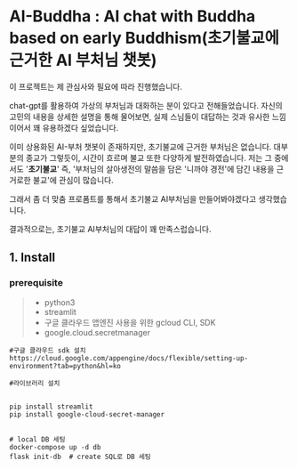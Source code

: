 # AI-Buddha : AI chat with Buddha based on early Buddhism(초기불교에 근거한 AI 부처님 챗봇)

이 프로젝트는 제 관심사와 필요에 따라 진행했습니다.

chat-gpt를 활용하여 가상의 부처님과 대화하는 분이 있다고 전해들었습니다. 자신의 고민의 내용을 상세한 설명을 통해 물어보면, 실제 스님들이 대답하는 것과 유사한 느낌이어서 꽤 유용하겠다 싶었습니다.

이미 상용화된 AI-부처 챗봇이 존재하지만, 초기불교에 근거한 부처님은 없습니다. 대부분의 종교가 그렇듯이, 시간이 흐르며 불교 또한 다양하게 발전하였습니다. 저는 그 중에서도 '**초기불교**' 즉, '부처님의 살아생전의 말씀을 담은 '니까야 경전'에 담긴 내용을 근거로한 불교'에 관심이 많습니다. 

그래서 좀 더 맞춤 프로폼트를 통해서 초기불교 AI부처님을 만들어봐야겠다고 생각했습니다.

결과적으로는, 초기불교 AI부처님의 대답이 꽤 만족스럽습니다.

## 1. Install

### prerequisite
> * python3
> * streamlit
> * 구글 클라우드 앱엔진 사용을 위한 gcloud CLI, SDK
> * google.cloud.secretmanager

```
#구글 클라우드 sdk 설치
https://cloud.google.com/appengine/docs/flexible/setting-up-environment?tab=python&hl=ko

#라이브러리 설치


pip install streamlit
pip install google-cloud-secret-manager


# local DB 세팅
docker-compose up -d db
flask init-db  # create SQL로 DB 세팅
```
